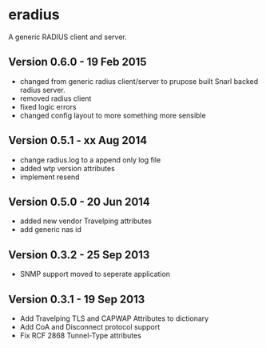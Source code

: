 eradius
=======

A generic RADIUS client and server.

Version 0.6.0 - 19 Feb 2015
---------------------------

* changed from generic radius client/server to prupose built Snarl backed radius server.
* removed radius client
* fixed logic errors
* changed config layout to more something more sensible


Version 0.5.1 - xx Aug 2014
---------------------------

* change radius.log to a append only log file
* added wtp version attributes
* implement resend

Version 0.5.0 - 20 Jun 2014
---------------------------

* added new vendor Travelping attributes
* add generic nas id

Version 0.3.2 - 25 Sep 2013
---------------------------

* SNMP support moved to seperate application

Version 0.3.1 - 19 Sep 2013
---------------------------

* Add Travelping TLS and CAPWAP Attributes to dictionary
* Add CoA and Disconnect protocol support
* Fix RCF 2868 Tunnel-Type attributes

